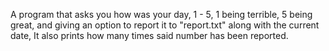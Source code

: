 A program that asks you how was your day, 1 - 5, 1 being terrible, 5 being great, and giving an option to report it to "report.txt" along with the current date, It also prints how many times said number has been reported.
